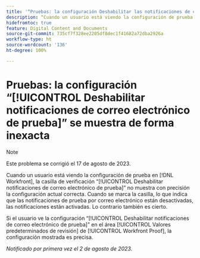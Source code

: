 ```yaml
---
title: '“Pruebas: la configuración Deshabilitar las notificaciones de correo electrónico de prueba se muestra incorrectamente”'
description: “Cuando un usuario está viendo la configuración de prueba, la casilla de verificación Deshabilitar notificaciones de correo electrónico de prueba no muestra con precisión la configuración actual correcta. Cuando se marca la casilla, lo que indica que las notificaciones de prueba por correo electrónico están desactivadas, las notificaciones están activadas. Lo contrario también es cierto”.
hidefromtoc: true
feature: Digital Content and Documents
source-git-commit: 735cf7f328ee2205df8dec1f41682a72dba2926a
workflow-type: ht
source-wordcount: '136'
ht-degree: 100%

---
```



# Pruebas: la configuración “[!UICONTROL Deshabilitar notificaciones de correo electrónico de prueba]” se muestra de forma inexacta

>[!NOTE]
>
>Este problema se corrigió el 17 de agosto de 2023.

Cuando un usuario está viendo la configuración de prueba en [!DNL Workfront], la casilla de verificación “[!UICONTROL Deshabilitar notificaciones de correo electrónico de prueba]” no muestra con precisión la configuración actual correcta. Cuando se marca la casilla, lo que indica que las notificaciones de prueba por correo electrónico están desactivadas, las notificaciones están activadas. Lo contrario también es cierto.

Si el usuario ve la configuración “[!UICONTROL Deshabilitar notificaciones de correo electrónico de prueba]” en el área [!UICONTROL Valores predeterminados de revisión] de [!UICONTROL Workfront Proof], la configuración mostrada es precisa.

_Notificado por primera vez el 2 de agosto de 2023._

